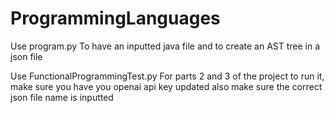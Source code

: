 # ProgrammingLanguages
Use program.py
To have an inputted java file and to create an AST tree in a json file

Use FunctionalProgrammingTest.py
For parts 2 and 3 of the project to run it, make sure you have you openai api key updated
also make sure the correct json file name is inputted
